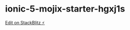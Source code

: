 # ionic-5-mojix-starter-hgxj1s

[Edit on StackBlitz ⚡️](https://stackblitz.com/edit/ionic-5-mojix-starter-hgxj1s)